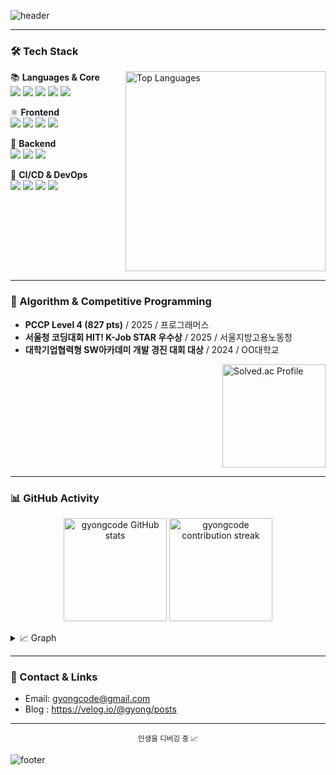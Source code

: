 <!-- Wave Header -->
![header](https://capsule-render.vercel.app/api?type=waving&height=260&text=💻%20Devlog%20of%20Gyongcode&fontColor=0d1117&color=748ED1&animation=twinkling&fontSize=60&fontAlign=50&fontAlignY=38)

<div align="center">


</div>



---

### 🛠 Tech Stack


<img align="right" src="https://github-readme-stats.vercel.app/api/top-langs/?username=gyongcode&layout=compact&theme=blue_navy&hide_border=true" width="320" alt="Top Languages" />

📚 **Languages & Core**
<br>
<img src="https://img.shields.io/badge/Java-007396?style=for-the-badge&logo=openjdk&logoColor=white" />
<img src="https://img.shields.io/badge/Python-3776AB?style=for-the-badge&logo=python&logoColor=white" />
<img src="https://img.shields.io/badge/C-00599C?style=for-the-badge&logo=c&logoColor=white" />
<img src="https://img.shields.io/badge/C%2B%2B-00599C?style=for-the-badge&logo=c%2B%2B&logoColor=white" />
<img src="https://img.shields.io/badge/JavaScript-F7DF1E?style=for-the-badge&logo=javascript&logoColor=222222" />

⚛️ **Frontend**
<br>
<img src="https://img.shields.io/badge/HTML5-E34F26?style=for-the-badge&logo=html5&logoColor=white" />
<img src="https://img.shields.io/badge/JavaScript-F7DF1E?style=for-the-badge&logo=javascript&logoColor=222222" />
<img src="https://img.shields.io/badge/React-61DAFB?style=for-the-badge&logo=react&logoColor=222222" />
<img src="https://img.shields.io/badge/Next.js-000000?style=for-the-badge&logo=nextdotjs&logoColor=white" />

🌱 **Backend**
<br>
<img src="https://img.shields.io/badge/Spring%20Boot-6DB33F?style=for-the-badge&logo=springboot&logoColor=white" />
<img src="https://img.shields.io/badge/Spring%20Cloud-6DB33F?style=for-the-badge&logo=spring&logoColor=white" />
<img src="https://img.shields.io/badge/MSA-FF6B6B?style=for-the-badge&logo=cloudsmith&logoColor=white" />

🚀 **CI/CD & DevOps**
<br>
<img src="https://img.shields.io/badge/Docker-2496ED?style=for-the-badge&logo=docker&logoColor=white" />
<img src="https://img.shields.io/badge/Kubernetes-326CE5?style=for-the-badge&logo=kubernetes&logoColor=white" />
<img src="https://img.shields.io/badge/Jenkins-D24939?style=for-the-badge&logo=jenkins&logoColor=white" />
<img src="https://img.shields.io/badge/ArgoCD-EF7B4D?style=for-the-badge&logo=argo&logoColor=white" />


<br clear="both"/>

---

### 🧠 Algorithm & Competitive Programming

- **PCCP Level 4 (827 pts)** / 2025 / 프로그래머스
- **서울청 코딩대회 HIT! K-Job STAR 우수상** / 2025 / 서울지방고용노동청
- **대학기업협력형 SW아카데미 개발 경진 대회 대상** / 2024 / OO대학교

<a href="https://solved.ac/gyongcode/">
  <img align="right" src="http://mazassumnida.wtf/api/v2/generate_badge?boj=gyongcode" alt="Solved.ac Profile" height="165"/>
</a>



<br clear="right"/>

---

### 📊 GitHub Activity

<p align="center">
  <img 
    src="https://github-readme-stats.vercel.app/api?username=gyongcode&show_icons=true&theme=blue_navy&rank_icon=github&hide_border=true" 
    height="165" 
    alt="gyongcode GitHub stats" />
  <img 
    src="https://streak-stats.demolab.com?user=gyongcode&theme=blue-navy&hide_border=true" 
    height="165" 
    alt="gyongcode contribution streak" />
</p>

<details>
  <summary>📈 Graph</summary>
  <p align="center">
    <img 
      src="https://github-readme-activity-graph.vercel.app/graph?username=gyongcode&theme=tokyo-night&hide_border=true&area=true" 
      alt="Commit activity graph" />
  </p>
</details>

---




### 💬 Contact & Links

- Email:  gyongcode@gmail.com
- Blog :  https://velog.io/@gyong/posts

---

<p align="center">
  <sub>인생을 디버깅 중 📈</sub>
</p>

<!-- Footer Wave -->
![footer](https://capsule-render.vercel.app/api?type=waving&height=200&section=footer&color=748ED1&fontColor=0d1117)
